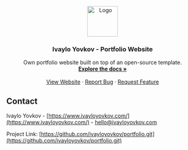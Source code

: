 <p align="center">
  <a href="https://ivayloyovkov.com">
    <img src="https://www.ivayloyovkov.com/favicon.ico" alt="Logo" width="80" height="80">
  </a>

  <h3 align="center">Ivaylo Yovkov - Portfolio Website</h3>

  <p align="center">
    Own portfolio website built on top of an open-source template.
    <br />
    <a href="https://github.com/ivayloyovkov/portfolio"><strong>Explore the docs »</strong></a>
    <br />
    <br />
    <a href="https://ivayloyovkov.com/">View Website</a>
    ·
    <a href="https://github.com/ivayloyovkov/portfolio/issues">Report Bug</a>
    ·
    <a href="https://github.com/ivayloyovkov/portfolio/issues">Request Feature</a>
  </p>
</p>


## Contact

Ivaylo Yovkov - [https://www.ivayloyovkov.com/](https://www.ivayloyovkov.com/) - hello@ivayloyovkov.com

Project Link: [https://github.com/ivayloyovkov/portfolio.git](https://github.com/ivayloyovkov/portfolio.git)

